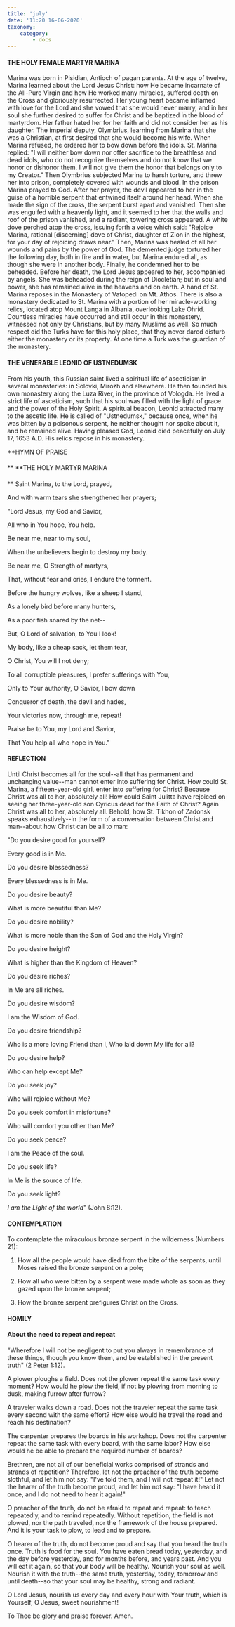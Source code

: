 ```yaml
---
title: 'july'
date: '11:20 16-06-2020'
taxonomy:
    category:
        - docs
---
```


#### THE HOLY FEMALE MARTYR MARINA

Marina was born in Pisidian, Antioch of pagan parents. At the age of twelve, Marina learned about the Lord Jesus Christ: how He became incarnate of the All-Pure Virgin and how He worked many miracles, suffered death on the Cross and gloriously resurrected. Her young heart became inflamed with love for the Lord and she vowed that she would never marry, and in her soul she further desired to suffer for Christ and be baptized in the blood of martyrdom. Her father hated her for her faith and did not consider her as his daughter. The imperial deputy, Olymbrius, learning from Marina that she was a Christian, at first desired that she would become his wife. When Marina refused, he ordered her to bow down before the idols. St. Marina replied: "I will neither bow down nor offer sacrifice to the breathless and dead idols, who do not recognize themselves and do not know that we honor or dishonor them. I will not give them the honor that belongs only to my Creator." Then Olymbrius subjected Marina to harsh torture, and threw her into prison, completely covered with wounds and blood. In the prison Marina prayed to God. After her prayer, the devil appeared to her in the guise of a horrible serpent that entwined itself around her head. When she made the sign of the cross, the serpent burst apart and vanished. Then she was engulfed with a heavenly light, and it seemed to her that the walls and roof of the prison vanished, and a radiant, towering cross appeared. A white dove perched atop the cross, issuing forth a voice which said: "Rejoice Marina, rational [discerning] dove of Christ, daughter of Zion in the highest, for your day of rejoicing draws near." Then, Marina was healed of all her wounds and pains by the power of God. The demented judge tortured her the following day, both in fire and in water, but Marina endured all, as though she were in another body. Finally, he condemned her to be beheaded. Before her death, the Lord Jesus appeared to her, accompanied by angels. She was beheaded during the reign of Diocletian; but in soul and power, she has remained alive in the heavens and on earth. A hand of St. Marina reposes in the Monastery of Vatopedi on Mt. Athos. There is also a monastery dedicated to St. Marina with a portion of her miracle-working relics, located atop Mount Langa in Albania, overlooking Lake Ohrid. Countless miracles have occurred and still occur in this monastery, witnessed not only by Christians, but by many Muslims as well. So much respect did the Turks have for this holy place, that they never dared disturb either the monastery or its property. At one time a Turk was the guardian of the monastery.

#### THE VENERABLE LEONID OF USTNEDUMSK

From his youth, this Russian saint lived a spiritual life of asceticism in several monasteries: in Solovki, Mirozh and elsewhere. He then founded his own monastery along the Luza River, in the province of Vologda. He lived a strict life of asceticism, such that his soul was filled with the light of grace and the power of the Holy Spirit. A spiritual beacon, Leonid attracted many to the ascetic life. He is called of "Ustnedumsk," because once, when he was bitten by a poisonous serpent, he neither thought nor spoke about it, and he remained alive. Having pleased God, Leonid died peacefully on July 17, 1653 A.D. His relics repose in his monastery.


**HYMN OF PRAISE
####  
**
**THE HOLY MARTYR MARINA
####  
**
Saint Marina, to the Lord, prayed,
 

And with warm tears she strengthened her prayers;
 

"Lord Jesus, my God and Savior,
 

All who in You hope, You help.
 

Be near me, near to my soul,
 

When the unbelievers begin to destroy my body.


Be near me, O Strength of martyrs,
 

That, without fear and cries, I endure the torment.
 

Before the hungry wolves, like a sheep I stand,
 

As a lonely bird before many hunters,
 

As a poor fish snared by the net--
 

But, O Lord of salvation, to You I look!
 

My body, like a cheap sack, let them tear,
 

O Christ, You will I not deny;
 

To all corruptible pleasures, I prefer sufferings with You,
 

Only to Your authority, O Savior, I bow down
 

Conqueror of death, the devil and hades,
 

Your victories now, through me, repeat!
 

Praise be to You, my Lord and Savior,
 

That You help all who hope in You."
 

#### REFLECTION


Until Christ becomes all for the soul--all that has permanent and unchanging value--man cannot enter into suffering for Christ. How could St. Marina, a fifteen-year-old girl, enter into suffering for Christ? Because Christ was all to her, absolutely all! How could Saint Julitta have rejoiced on seeing her three-year-old son Cyricus dead for the Faith of Christ? Again Christ was all to her, absolutely all. Behold, how St. Tikhon of Zadonsk speaks exhaustively--in the form of a conversation between Christ and man--about how Christ can be all to man:

"Do you desire good for yourself?

Every good is in Me.

Do you desire blessedness?

Every blessedness is in Me.

Do you desire beauty?

What is more beautiful than Me?

Do you desire nobility?

What is more noble than the Son of God and the Holy Virgin?

Do you desire height?

What is higher than the Kingdom of Heaven?

Do you desire riches?

In Me are all riches.

Do you desire wisdom?

I am the Wisdom of God.

Do you desire friendship?

Who is a more loving Friend than I, Who laid down My life for all?

Do you desire help?

Who can help except Me?

Do you seek joy?

Who will rejoice without Me?

Do you seek comfort in misfortune?

Who will comfort you other than Me?

Do you seek peace?

I am the Peace of the soul.

Do you seek life?

In Me is the source of life.

Do you seek light?

*I am the Light of the world*" (John 8:12).


#### CONTEMPLATION


To contemplate the miraculous bronze serpent in the wilderness (Numbers 21):

1.  How all the people would have died from the bite of the serpents, until Moses raised the bronze serpent on a pole;

1.  How all who were bitten by a serpent were made whole as soon as they gazed upon the bronze serpent;

1.  How the bronze serpent prefigures Christ on the Cross.


#### HOMILY


#### About the need to repeat and repeat

"Wherefore I will not be negligent to put you always in remembrance of these things, though you know them, and be established in the present truth" (2 Peter 1:12).

A plower ploughs a field. Does not the plower repeat the same task every moment? How would he plow the field, if not by plowing from morning to dusk, making furrow after furrow?

A traveler walks down a road. Does not the traveler repeat the same task every second with the same effort? How else would he travel the road and reach his destination?

The carpenter prepares the boards in his workshop. Does not the carpenter repeat the same task with every board, with the same labor? How else would he be able to prepare the required number of boards?

Brethren, are not all of our beneficial works comprised of strands and strands of repetition? Therefore, let not the preacher of the truth become slothful, and let him not say: "I've told them, and I will not repeat it!" Let not the hearer of the truth become proud, and let him not say: "I have heard it once, and I do not need to hear it again!"

O preacher of the truth, do not be afraid to repeat and repeat: to teach repeatedly, and to remind repeatedly. Without repetition, the field is not plowed, nor the path traveled, nor the framework of the house prepared. And it is your task to plow, to lead and to prepare.

O hearer of the truth, do not become proud and say that you heard the truth once. Truth is food for the soul. You have eaten bread today, yesterday, and the day before yesterday, and for months before, and years past. And you will eat it again, so that your body will be healthy. Nourish your soul as well. Nourish it with the truth--the same truth, yesterday, today, tomorrow and until death--so that your soul may be healthy, strong and radiant.

O Lord Jesus, nourish us every day and every hour with Your truth, which is Yourself, O Jesus, sweet nourishment!

To Thee be glory and praise forever. Amen.
